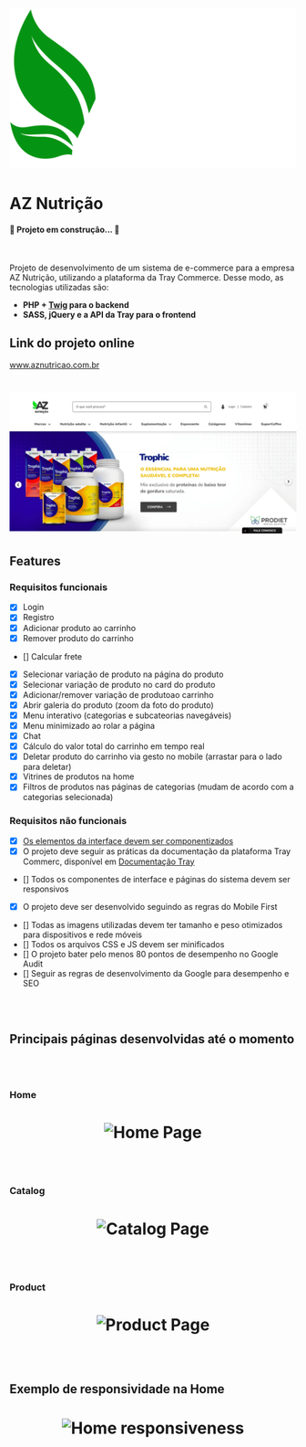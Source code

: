 <h1>
    <img alt="Logo AZ Nutrição" title="Logo AZ Nutrição" src="./logo_az.svg" />
</h1>

# AZ Nutrição

<h4>🤖 Projeto em construção... 🤖</h4>

<br/>

<p>
Projeto de desenvolvimento de um sistema de e-commerce para a empresa AZ Nutrição, utilizando a plataforma da Tray Commerce. Desse modo, as tecnologias utilizadas são:
</p>

<ul>
    <li>
        <strong>PHP + <a href="#">Twig</a> para o backend</strong>
    </li>
    <li>
        <strong>SASS, jQuery e a API da Tray para o frontend</strong>
    </li>
</ul>

## Link do projeto online
<a href="www.aznutricao.com.br">www.aznutricao.com.br</a>

<h1 align="center">
    <img alt="Home Page" title="Home Page" src="./home_1.gif" />
</h1>

## Features
### Requisitos funcionais
- [x] Login
- [x] Registro
- [x] Adicionar produto ao carrinho
- [x] Remover produto do carrinho
- [] Calcular frete
- [x] Selecionar variação de produto na página do produto
- [x] Selecionar variação de produto no card do produto
- [x] Adicionar/remover variação de produtoao carrinho
- [x] Abrir galeria do produto (zoom da foto do produto)
- [x] Menu interativo (categorias e subcateorias navegáveis)
- [x] Menu minimizado ao rolar a página
- [x] Chat
- [x] Cálculo do valor total do carrinho em tempo real
- [x] Deletar produto do carrinho via gesto no mobile (arrastar para o lado para deletar)
- [x] Vitrines de produtos na home
- [x] Filtros de produtos nas páginas de categorias (mudam de acordo com a categorias selecionada)

### Requisitos não funcionais
- [x] <a href="#">Os elementos da interface devem ser componentizados</a>
- [x] O projeto deve seguir as práticas da documentação da plataforma Tray Commerc, disponível em <a href= "#">Documentação Tray</a>
- [] Todos os componentes de interface e páginas do sistema devem ser responsivos
- [x] O projeto deve ser desenvolvido seguindo as regras do Mobile First
- [] Todas as imagens utilizadas devem ter tamanho e peso otimizados para dispositivos e rede móveis
- [] Todos os arquivos CSS e JS devem ser minificados
- [] O projeto bater pelo menos 80 pontos de desempenho no Google Audit
- [] Seguir as regras de desenvolvimento da Google para desempenho e SEO

<br/><br/>

## Principais páginas desenvolvidas até o momento

<br/><br/>

### Home
<h1 align="center">
    <img alt="Home Page" title="Home Page" src="./home_2.gif" />
</h1>

<br/><br/>

### Catalog
<h1 align="center">
    <img alt="Catalog Page" title="Catalog Page" src="./catalog_1.gif" />
</h1>

<br/><br/>

### Product
<h1 align="center">
    <img alt="Product Page" title="Product Page" src="./product_1.gif" />
</h1>

<br/><br/>

## Exemplo de responsividade na Home
<h1 align="center">
    <img alt="Home responsiveness" title="Home responsiveness" src="./home_3.gif" />
</h1>
